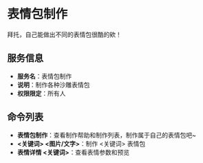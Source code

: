 # 表情包制作
拜托，自己能做出不同的表情包很酷的欸！

## 服务信息
- **服务名**：表情包制作
- **说明**：制作各种沙雕表情包
- **权限限定**：所有人

## 命令列表
- **表情包制作**：查看制作帮助和制作列表，制作属于自己的表情包吧~
- **<关键词> <图片/文字>**：制作 <关键词> 表情包
- **表情详情 <关键词>**：查看表情参数和预览
